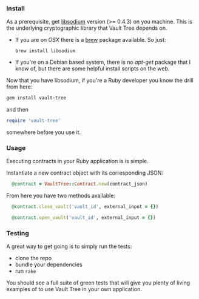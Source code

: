 ### Install

As a prerequisite, get [libsodium] version (>= 0.4.3) on you machine. This is the underlying cryptographic library that Vault Tree depends on.

[libsodium]: https://github.com/jedisct1/libsodium

* If you are on _OSX_ there is a [brew] package available. So just:

  ```
  brew install libsodium
  ```

[brew]: http://brew.sh/

* If you're on a Debian based system, there is no _apt-get_ package that I know of, but there
  are some helpful install scripts on the web.

Now that you have libsodium, if you're a Ruby developer you know the drill from here:

```ruby
gem install vault-tree
```

and then

```ruby
require 'vault-tree'
```
somewhere before you use it.

### Usage

Executing contracts in your Ruby application is is simple.

Instantiate a new contract object with its corresponding JSON:

```ruby
  @contract = VaultTree::Contract.new(contract_json)
```

From here you have two methods available:

```ruby
  @contract.close_vault('vault_id', external_input = {})
```

```ruby
  @contract.open_vault('vault_id', external_input = {})
```

### Testing

A great way to get going is to simply run the tests:

* clone the repo
* bundle your dependencies
* run `rake`

You should see a full suite of green tests that will give you plenty of living
examples of to use Vault Tree in your own application.

[Documentation]: https://www.relishapp.com/vault-tree/vault-tree/docs
